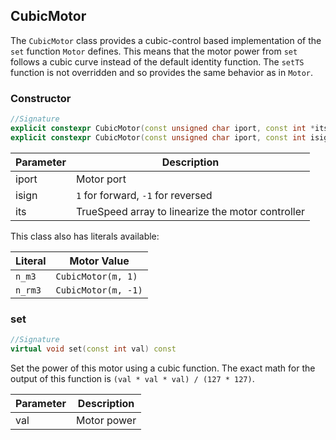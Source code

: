 ## CubicMotor

The `CubicMotor` class provides a cubic-control based implementation of the `set` function `Motor` defines. This means that the motor power from `set` follows a cubic curve instead of the default identity function. The `setTS` function is not overridden and so provides the same behavior as in `Motor`.

### Constructor

```c++
//Signature
explicit constexpr CubicMotor(const unsigned char iport, const int *its)
explicit constexpr CubicMotor(const unsigned char iport, const int isign = 1, const int *its = motor::trueSpeed)
```

Parameter | Description
----------|------------
iport | Motor port
isign | `1` for forward, `-1` for reversed
its | TrueSpeed array to linearize the motor controller

This class also has literals available:

Literal | Motor Value
--------|------------
`n_m3` | `CubicMotor(m, 1)`
`n_rm3` | `CubicMotor(m, -1)`

### set

```c++
//Signature
virtual void set(const int val) const
```

Set the power of this motor using a cubic function. The exact math for the output of this function is `(val * val * val) / (127 * 127)`.

Parameter | Description
----------|------------
val | Motor power
